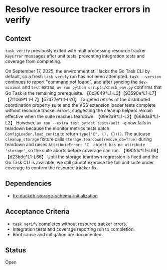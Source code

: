 # Resolve resource tracker errors in verify

## Context
`task verify` previously exited with multiprocessing resource tracker
`KeyError` messages after unit tests, preventing integration tests and
coverage from completing.

On September 17, 2025, the environment still lacks the Go Task CLI by default,
so a fresh `task verify` run has not been attempted. `task --version` continues
to report "command not found", and after syncing the `dev-minimal` and `test`
extras, `uv run python scripts/check_env.py` confirms that Go Task is the
remaining prerequisite. 【6c3849†L1-L3】【93590e†L1-L7】【7f1069†L1-L7】【57477e†L1-L26】
Targeted retries of the distributed coordination property suite and the VSS
extension loader tests complete without resource tracker errors, suggesting the
cleanup helpers remain effective when the suite reaches teardown.
【09e2a9†L1-L2】【669da8†L1-L2】 However, `uv run --extra test pytest tests/unit -q`
now fails in teardown because the monitor metrics tests patch
`ConfigLoader.load_config` to return `type("C", (), {})()`. The autouse
`cleanup_storage` fixture calls `storage.teardown(remove_db=True)` during
teardown and raises `AttributeError: 'C' object has no attribute 'storage'`, so
the suite aborts before coverage can run. 【990fdc†L1-L66】【d23bdc†L1-L66】 Until
the storage teardown regression is fixed and the Go Task CLI is available, we
still cannot exercise the full unit suite under coverage to confirm the
resource tracker fix.

## Dependencies
- [fix-duckdb-storage-schema-initialization](
  ../archive/fix-duckdb-storage-schema-initialization.md)

## Acceptance Criteria
- `task verify` completes without resource tracker errors.
- Integration tests and coverage reporting run to completion.
- Root cause and mitigation are documented.

## Status
Open
